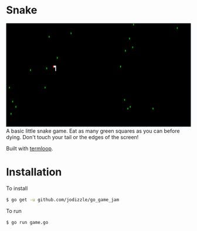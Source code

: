 # Snake
![Game screenshot](screen.png)
A basic little snake game.  Eat as many green squares as you can before dying.  Don't touch your tail or the edges of the screen!

Built with [termloop](https://github.com/JoelOtter/termloop).

# Installation
To install
```bash
$ go get -u github.com/jodizzle/go_game_jam
```
To run
```bash
$ go run game.go
```